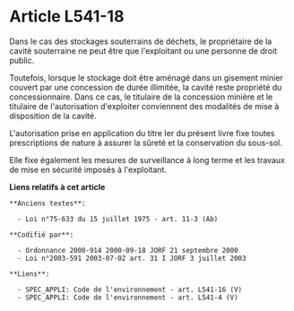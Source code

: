 # Article L541-18

Dans le cas des stockages souterrains de déchets, le propriétaire de la cavité souterraine ne peut être que l'exploitant ou
une personne de droit public.

Toutefois, lorsque le stockage doit être aménagé dans un gisement minier couvert par une concession de durée illimitée, la
cavité reste propriété du concessionnaire. Dans ce cas, le titulaire de la concession minière et le titulaire de
l'autorisation d'exploiter conviennent des modalités de mise à disposition de la cavité.

L'autorisation prise en application du titre Ier du présent livre fixe toutes prescriptions de nature à assurer la sûreté et
la conservation du sous-sol.

Elle fixe également les mesures de surveillance à long terme et les travaux de mise en sécurité imposés à l'exploitant.

**Liens relatifs à cet article**

	**Anciens textes**:

	  - Loi n°75-633 du 15 juillet 1975 - art. 11-3 (Ab)

	**Codifié par**:

	  - Ordonnance 2000-914 2000-09-18 JORF 21 septembre 2000
	  - Loi n°2003-591 2003-07-02 art. 31 I JORF 3 juillet 2003

	**Liens**:

	  - SPEC_APPLI: Code de l'environnement - art. L541-16 (V)
	  - SPEC_APPLI: Code de l'environnement - art. L541-4 (V)
